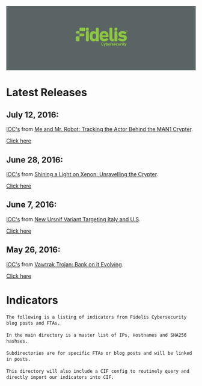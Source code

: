 
<p align="center"><img src="Logo.png" alt="Fidelis Cybersecurity on Github"></p>

# Latest Releases
## July 12, 2016:

[IOC's](https://git.io/vKlZb) from [Me and Mr. Robot: Tracking the Actor Behind the MAN1 Crypter](http://www.threatgeek.com/2016/07/tracking-man1-crypter-actor.html).

[Click here](https://git.io/vKlZb)

## June 28, 2016:

[IOC's](https://git.io/vKWtt) from [Shining a Light on Xenon: Unravelling the Crypter](http://www.threatgeek.com/2016/06/xenon-crypter.html).

[Click here](https://git.io/vKWtt)

## June 7, 2016:

[IOC's](https://git.io/vot4I) from [New Ursnif Variant Targeting Italy and U.S](http://www.threatgeek.com/2016/06/new-ursnif-variant-targeting-italy-and-us.html).

[Click here](https://git.io/vot4I)
    
## May 26, 2016:

[IOC's](https://git.io/vrMCx) from [Vawtrak Trojan: Bank on it Evolving](http://www.threatgeek.com/2016/05/vawtrak-trojan-bank-on-it-evolving.html).

[Click here](https://git.io/vrMCx)

# Indicators

    The following is a listing of indicators from Fidelis Cybersecurity blog posts and FTAs.

    In the main directory is a master list of IPs, Hostnames and SHA256 hashses.

    Subdirectories are for specific FTAs or blog posts and will be linked in posts.

    This directory will also include a CIF config to routinely query and directly import our indicators into CIF.
